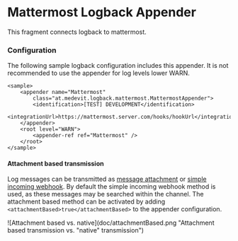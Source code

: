 
# Mattermost Logback Appender

This fragment connects logback to mattermost.

### Configuration

The following sample logback configuration includes this appender. It is not recommended to use the appender for log levels lower WARN. 

	<sample>
		<appender name="Mattermost"
			class="at.medevit.logback.mattermost.MattermostAppender">
			<identification>[TEST] DEVELOPMENT</identification>
			<integrationUrl>https://mattermost.server.com/hooks/hookUrl</integrationUrl>
		</appender>
		<root level="WARN">
			<appender-ref ref="Mattermost" />
		</root>
	</sample>
	
	
#### Attachment based transmission

Log messages can be transmitted as [message attachment](url "https://docs.mattermost.com/developer/message-attachments.html") or [simple incoming webhook](url "https://docs.mattermost.com/developer/webhooks-incoming.html"). By default the simple incoming webhook method is used,
as these messages may be searched within the channel. The attachment based method can be activated by adding `<attachmentBased>true</attachmentBased>`
to the appender configuration. 

![Attachment based vs. native](doc/attachmentBased.png "Attachment based transmission vs. "native" transmission") 